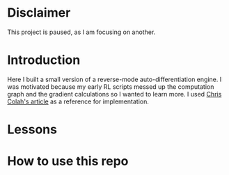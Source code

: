 # Disclaimer
This project is paused, as I am focusing on another.

# Introduction
Here I built a small version of a reverse-mode auto-differentiation engine. I was motivated because my early RL scripts messed up the computation graph and the gradient calculations so I wanted to learn more. I used [Chris Colah's article](https://colah.github.io/posts/2015-08-Backprop/) as a reference for implementation.

# Lessons

# How to use this repo
